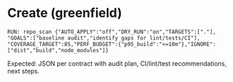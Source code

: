# Create (greenfield)

```
RUN: repo_scan {"AUTO_APPLY":"off","DRY_RUN":"on","TARGETS":["."],
"GOALS":["baseline audit","identify gaps for lint/tests/CI"],
"COVERAGE_TARGET":85,"PERF_BUDGET":{"p95_build":"<=10m"},"IGNORE":["dist","build","node_modules"]}
```

Expected: JSON per contract with audit plan, CI/lint/test recommendations, next steps.
